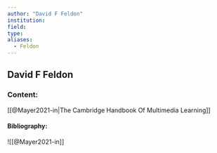 ```yaml
---
author: "David F Feldon"
institution:
field:
type:
aliases:
  - Feldon
---
```


## David F Feldon

### Content:
[[@Mayer2021-in|The Cambridge Handbook Of Multimedia Learning]]

#### Bibliography:

![[@Mayer2021-in]]
